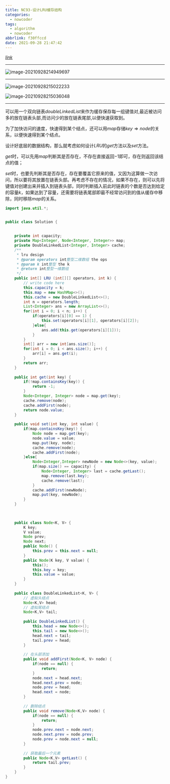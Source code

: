 ```yaml
---
title: NC93-设计LRU缓存结构
categories:
  - nowcoder
tags:
  - algorithm
  - nowcoder
abbrlink: f30ffccd
date: 2021-09-28 21:47:42
---
```


[$link$](https://www.nowcoder.com/practice/e3769a5f49894d49b871c09cadd13a61?tpId=188&&tqId=38550&rp=1&ru=/activity/oj&qru=/ta/job-code-high-week/question-ranking)

<hr/>

![image-20210928214949697](https://gitee.com/cao_ziqiang/img/raw/master/20210928214949.png)

<hr/>

![image-20210928215022233](https://gitee.com/cao_ziqiang/img/raw/master/20210928215022.png)

![image-20210928215036048](https://gitee.com/cao_ziqiang/img/raw/master/20210928215046.png)

<hr/>

可以用一个双向链表$doubleLinkedList$来作为缓存保存每一组键值对,最近被访问多的放在链表头部,而访问少的放在链表尾部,以便快速获取到。

为了加快访问的速度，快速得到某个结点，还可以用$map$存储$key \Rightarrow node$的关系，以便快速得到某个结点。

设计好底层的数据结构，那么就考虑如何设计$LRU$的$get$方法以及$set$方法。

$get$时，可以先用$map$判断其是否存在，不存在直接返回$-1$即可，存在则返回该结点的值；

$set$时，也要先判断其是否存在，存在要覆盖它原来的值，又因为这算做一次访问，所以要将其放置在链表头部。再考虑不存在的情况，如果不存在，则可以先将键值对创建出来并插入到链表头部，同时判断插入前此时链表的个数是否达到给定的容量$k$，如果达到了容量，还需要将链表尾部即最不经常访问到的值从缓存中移除，同时移除$map$的关系。

```java
import java.util.*;


public class Solution {
    
    
    private int capacity;
    private Map<Integer, Node<Integer, Integer>> map;
    private DoubleLinkedList<Integer, Integer> cache;
    /**
     * lru design
     * @param operators int整型二维数组 the ops
     * @param k int整型 the k
     * @return int整型一维数组
     */
    public int[] LRU (int[][] operators, int k) {
        // write code here
        this.capacity = k;
        this.map = new HashMap<>();
        this.cache = new DoubleLinkedList<>();
        int n = operators.length;
        List<Integer> ans = new ArrayList<>();
        for(int i = 0; i < n; i++) {
            if(operators[i][0] == 1) {
                this.set(operators[i][1], operators[i][2]);
            }else{
                ans.add(this.get(operators[i][1]));
            }
        }
        int[] arr = new int[ans.size()];
        for(int i = 0; i < ans.size(); i++) {
            arr[i] = ans.get(i);
        }
        return arr;
    }
    
    public int get(int key) {
        if(!map.containsKey(key)) {
            return -1;
        }
        Node<Integer, Integer> node = map.get(key);
        cache.remove(node);
        cache.addFirst(node);
        return node.value;
    }
    
    public void set(int key, int value) {
        if(map.containsKey(key)) {
            Node node = map.get(key);
            node.value = value;
            map.put(key, node);
            cache.remove(node);
            cache.addFirst(node);
        }else{
            Node<Integer,Integer> newNode = new Node<>(key, value);
            if(map.size() == capacity) {
                Node<Integer, Integer> last = cache.getLast();
                map.remove(last.key);
                cache.remove(last);
            }
            cache.addFirst(newNode);
            map.put(key, newNode);
        }
    }
    

    
    public class Node<K, V> {
        K key;
        V value;
        Node prev;
        Node next;
        public Node() {
            this.prev = this.next = null;
        }
        public Node(K key, V value) {
            this();
            this.key = key;
            this.value = value;
        }
    }
    
    public class DoubleLinkedList<K, V> {
        // 虚拟头结点
        Node<K,V> head;
        // 虚拟尾结点
        Node<K,V> tail;
        
        public DoubleLinkedList() {
            this.head = new Node<>();
            this.tail = new Node<>();
            head.next = tail;
            tail.prev = head;
        }
        
        // 在头部添加
        public void addFirst(Node<K, V> node) {
            if(node == null) {
                return;
            }
            node.next = head.next;
            head.next.prev = node;
            node.prev = head;
            head.next = node;
        }
        
        // 删除结点
        public void remove(Node<K,V> node) {
            if(node == null) {
                return;
            }
            node.prev.next = node.next;
            node.next.prev = node.prev;
            node.prev = node.next = null;
        }
        
        // 获取最后一个元素
        public Node<K,V> getLast() {
            return tail.prev;
        }
    }
}
```

